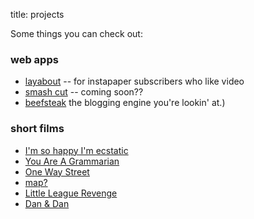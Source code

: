 title: projects

Some things you can check out:

### web apps

* [layabout](http://www.layabout.tv) -- for instapaper subscribers who like video
* [smash cut](http://smashcutapp.com) -- coming soon??
* [beefsteak](http://github.com/maxjacobson/beefsteak) the blogging engine you're lookin' at.)

### short films

* [I'm so happy I'm ecstatic](http://vimeo.com/11394296)
* [You Are A Grammarian](http://vimeo.com/10329810)
* [One Way Street](http://vimeo.com/8194104)
* [map?](http://vimeo.com/7694544)
* [Little League Revenge](http://vimeo.com/7198387)
* [Dan & Dan](http://vimeo.com/3880860)
